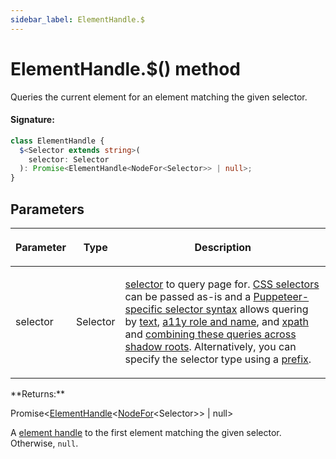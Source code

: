 ```yaml
---
sidebar_label: ElementHandle.$
---
```


# ElementHandle.$() method

Queries the current element for an element matching the given selector.

#### Signature:

```typescript
class ElementHandle {
  $<Selector extends string>(
    selector: Selector
  ): Promise<ElementHandle<NodeFor<Selector>> | null>;
}
```

## Parameters

<table><thead><tr><th>

Parameter

</th><th>

Type

</th><th>

Description

</th></tr></thead>
<tbody><tr><td>

selector

</td><td>

Selector

</td><td>

[selector](https://pptr.dev/guides/page-interactions#selectors) to query page for. [CSS selectors](https://developer.mozilla.org/en-US/docs/Web/CSS/CSS_Selectors) can be passed as-is and a [Puppeteer-specific selector syntax](https://pptr.dev/guides/page-interactions#non-css-selectors) allows quering by [text](https://pptr.dev/guides/page-interactions#text-selectors--p-text), [a11y role and name](https://pptr.dev/guides/page-interactions#aria-selectors--p-aria), and [xpath](https://pptr.dev/guides/page-interactions#xpath-selectors--p-xpath) and [combining these queries across shadow roots](https://pptr.dev/guides/page-interactions#querying-elements-in-shadow-dom). Alternatively, you can specify the selector type using a [prefix](https://pptr.dev/guides/page-interactions#prefixed-selector-syntax).

</td></tr>
</tbody></table>
**Returns:**

Promise&lt;[ElementHandle](./puppeteer.elementhandle.md)&lt;[NodeFor](./puppeteer.nodefor.md)&lt;Selector&gt;&gt; \| null&gt;

A [element handle](./puppeteer.elementhandle.md) to the first element matching the given selector. Otherwise, `null`.
